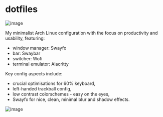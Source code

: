 # dotfiles

![image](https://github.com/user-attachments/assets/c43a68da-8307-485f-b529-32bba3f49916)

My minimalist Arch Linux configuration with the focus on productivity and usability, featuring:
- window manager: Swayfx
- bar: Swaybar
- switcher: Wofi
- terminal emulator: Alacritty

Key config aspects include:
- crucial optimisations for 60% keyboard,
- left-handed trackball config,
- low contrast colorschemes - easy on the eyes,
- Swayfx for nice, clean, minimal blur and shadow effects.

![image](https://github.com/user-attachments/assets/45464758-e89e-443a-9f07-a3bc3d126a67)
